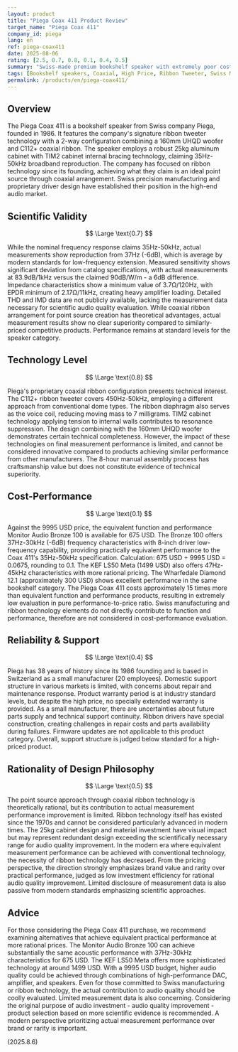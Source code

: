 ```yaml
---
layout: product
title: "Piega Coax 411 Product Review"
target_name: "Piega Coax 411"
company_id: piega
lang: en
ref: piega-coax411
date: 2025-08-06
rating: [2.5, 0.7, 0.8, 0.1, 0.4, 0.5]
summary: "Swiss-made premium bookshelf speaker with extremely poor cost-performance compared to equivalent alternatives. While ribbon technology is interesting, measurement performance remains average by modern standards."
tags: [Bookshelf speakers, Coaxial, High Price, Ribbon Tweeter, Swiss Made]
permalink: /products/en/piega-coax411/
---
```

## Overview

The Piega Coax 411 is a bookshelf speaker from Swiss company Piega, founded in 1986. It features the company's signature ribbon tweeter technology with a 2-way configuration combining a 160mm UHQD woofer and C112+ coaxial ribbon. The speaker employs a robust 25kg aluminum cabinet with TIM2 cabinet internal bracing technology, claiming 35Hz-50kHz broadband reproduction. The company has focused on ribbon technology since its founding, achieving what they claim is an ideal point source through coaxial arrangement. Swiss precision manufacturing and proprietary driver design have established their position in the high-end audio market.

## Scientific Validity

$$ \Large \text{0.7} $$

While the nominal frequency response claims 35Hz-50kHz, actual measurements show reproduction from 37Hz (-6dB), which is average by modern standards for low-frequency extension. Measured sensitivity shows significant deviation from catalog specifications, with actual measurements at 83.9dB/1kHz versus the claimed 90dB/W/m - a 6dB difference. Impedance characteristics show a minimum value of 3.7Ω/120Hz, with EPDR minimum of 2.17Ω/11kHz, creating heavy amplifier loading. Detailed THD and IMD data are not publicly available, lacking the measurement data necessary for scientific audio quality evaluation. While coaxial ribbon arrangement for point source creation has theoretical advantages, actual measurement results show no clear superiority compared to similarly-priced competitive products. Performance remains at standard levels for the speaker category.

## Technology Level

$$ \Large \text{0.8} $$

Piega's proprietary coaxial ribbon configuration presents technical interest. The C112+ ribbon tweeter covers 450Hz-50kHz, employing a different approach from conventional dome types. The ribbon diaphragm also serves as the voice coil, reducing moving mass to 7 milligrams. TIM2 cabinet technology applying tension to internal walls contributes to resonance suppression. The design combining with the 160mm UHQD woofer demonstrates certain technical completeness. However, the impact of these technologies on final measurement performance is limited, and cannot be considered innovative compared to products achieving similar performance from other manufacturers. The 8-hour manual assembly process has craftsmanship value but does not constitute evidence of technical superiority.

## Cost-Performance

$$ \Large \text{0.1} $$

Against the 9995 USD price, the equivalent function and performance Monitor Audio Bronze 100 is available for 675 USD. The Bronze 100 offers 37Hz-30kHz (-6dB) frequency characteristics with 8-inch driver low-frequency capability, providing practically equivalent performance to the Coax 411's 35Hz-50kHz specification. Calculation: 675 USD ÷ 9995 USD = 0.0675, rounding to 0.1. The KEF LS50 Meta (1499 USD) also offers 47Hz-45kHz characteristics with more rational pricing. The Wharfedale Diamond 12.1 (approximately 300 USD) shows excellent performance in the same bookshelf category. The Piega Coax 411 costs approximately 15 times more than equivalent function and performance products, resulting in extremely low evaluation in pure performance-to-price ratio. Swiss manufacturing and ribbon technology elements do not directly contribute to function and performance, therefore are not considered in cost-performance evaluation.

## Reliability & Support

$$ \Large \text{0.4} $$

Piega has 38 years of history since its 1986 founding and is based in Switzerland as a small manufacturer (20 employees). Domestic support structure in various markets is limited, with concerns about repair and maintenance response. Product warranty period is at industry standard levels, but despite the high price, no specially extended warranty is provided. As a small manufacturer, there are uncertainties about future parts supply and technical support continuity. Ribbon drivers have special construction, creating challenges in repair costs and parts availability during failures. Firmware updates are not applicable to this product category. Overall, support structure is judged below standard for a high-priced product.

## Rationality of Design Philosophy

$$ \Large \text{0.5} $$

The point source approach through coaxial ribbon technology is theoretically rational, but its contribution to actual measurement performance improvement is limited. Ribbon technology itself has existed since the 1970s and cannot be considered particularly advanced in modern times. The 25kg cabinet design and material investment have visual impact but may represent redundant design exceeding the scientifically necessary range for audio quality improvement. In the modern era where equivalent measurement performance can be achieved with conventional technology, the necessity of ribbon technology has decreased. From the pricing perspective, the direction strongly emphasizes brand value and rarity over practical performance, judged as low investment efficiency for rational audio quality improvement. Limited disclosure of measurement data is also passive from modern standards emphasizing scientific approaches.

## Advice

For those considering the Piega Coax 411 purchase, we recommend examining alternatives that achieve equivalent practical performance at more rational prices. The Monitor Audio Bronze 100 can achieve substantially the same acoustic performance with 37Hz-30kHz characteristics for 675 USD. The KEF LS50 Meta offers more sophisticated technology at around 1499 USD. With a 9995 USD budget, higher audio quality could be achieved through combinations of high-performance DAC, amplifier, and speakers. Even for those committed to Swiss manufacturing or ribbon technology, the actual contribution to audio quality should be coolly evaluated. Limited measurement data is also concerning. Considering the original purpose of audio investment - audio quality improvement - product selection based on more scientific evidence is recommended. A modern perspective prioritizing actual measurement performance over brand or rarity is important.

(2025.8.6)

